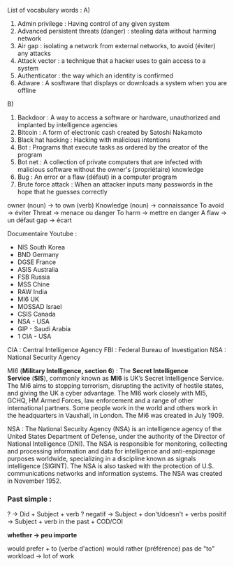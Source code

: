 List of vocabulary words :
A)
1. Admin privilege : Having control of any given system
2. Advanced persistent threats (danger) : stealing data without harming network
3. Air gap : isolating a network from external networks, to avoid (éviter) any attacks
4. Attack vector : a technique that a hacker uses to gain access to a system
5. Authenticator : the way which an identity is confirmed
6. Adware : A sosftware that displays or downloads a system when you are offline

B)

1. Backdoor : A way to access a software or hardware, unauthorized and implanted by intelligence agencies
2. Bitcoin : A form of electronic cash created by Satoshi Nakamoto
3. Black hat hacking : Hacking with malicious intentions
4. Bot : Programs that execute tasks as ordered by the creator of the program
5. Bot net : A collection of private computers that are infected with malicious software without the owner's (propriétaire) knowledge
6. Bug : An error or a flaw (défaut) in a computer program 
7. Brute force attack : When an attacker inputs many passwords in the hope that he guesses correctly

owner (noun) -> to own (verb) 
Knowledge (noun) -> connaissance
To avoid -> éviter
Threat -> menace ou danger
To harm -> mettre en danger
A flaw -> un défaut
gap -> écart

Documentaire Youtube :

- NIS South Korea
- BND Germany 
- DGSE France
- ASIS Australia
- FSB Russia
- MSS Chine
- RAW India
- MI6 UK
- MOSSAD Israel
- CSIS Canada
- NSA - USA
- GIP - Saudi Arabia
- 1 CIA - USA

CIA : Central Intelligence Agency
FBI : Federal Bureau of Investigation
NSA : National Security Agency

MI6 (**Military Intelligence, section 6**) :
The **Secret Intelligence Service** (**SIS**), commonly known as **MI6** is UK’s Secret Intelligence Service. The Mi6 aims to stopping terrorism, disrupting the activity of hostile states, and giving the UK a cyber advantage. The MI6 work closely with MI5, GCHQ, HM Armed Forces, law enforcement and a range of other international partners. Some people work in the world and others work in the headquarters in Vauxhall, in London. The Mi6 was created in July 1909. 


NSA : 
The National Security Agency (NSA) is an intelligence agency of the United States Department of Defense, under the authority of the Director of National Intelligence (DNI). The NSA is responsible for monitoring, collecting and processing information and data for intelligence and anti-espionage purposes worldwide, specializing in a discipline known as signals intelligence (SIGINT). The NSA is also tasked with the protection of U.S. communications networks and information systems. The NSA was created in November 1952.

### Past simple :
? -> Did + Subject + verb ?
negatif -> Subject + don't/doesn't + verbs
positif -> Subject + verb in the past + COD/COI

**whether -> peu importe**

would prefer + to (verbe d'action)
would rather (préférence) pas de "to"
workload -> lot of work
